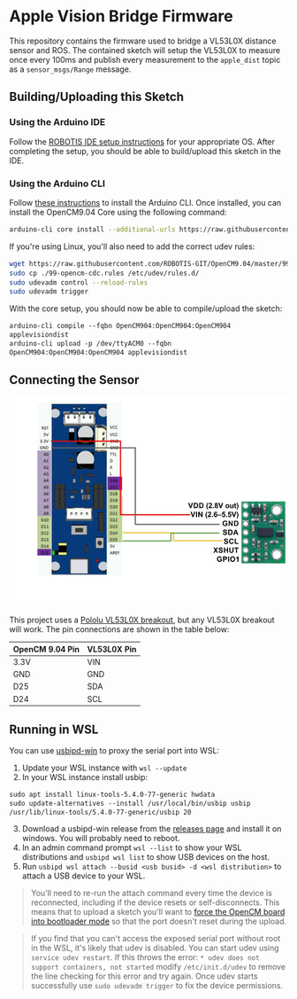 # Apple Vision Bridge Firmware

This repository contains the firmware used to bridge a VL53L0X distance sensor and ROS. The contained sketch will setup the VL53L0X to measure once every 100ms and publish every measurement to the `apple_dist` topic as a `sensor_msgs/Range` message.

## Building/Uploading this Sketch

### Using the Arduino IDE

Follow the [ROBOTIS IDE setup instructions](https://emanual.robotis.com/docs/en/parts/controller/opencm904/#arduino-ide) for your appropriate OS. After completing the setup, you should be able to build/upload this sketch in the IDE.

### Using the Arduino CLI

Follow [these instructions](https://arduino.github.io/arduino-cli/dev/installation/) to install the Arduino CLI. Once installed, you can install the OpenCM9.04 Core using the following command:
```sh
arduino-cli core install --additional-urls https://raw.githubusercontent.com/ROBOTIS-GIT/OpenCM9.04/master/arduino/opencm_release/package_opencm9.04_index.json OpenCM904:OpenCM904
```

If you're using Linux, you'll also need to add the correct udev rules:
```sh
wget https://raw.githubusercontent.com/ROBOTIS-GIT/OpenCM9.04/master/99-opencm-cdc.rules
sudo cp ./99-opencm-cdc.rules /etc/udev/rules.d/
sudo udevadm control --reload-rules
sudo udevadm trigger
```

With the core setup, you should now be able to compile/upload the sketch:
```
arduino-cli compile --fqbn OpenCM904:OpenCM904:OpenCM904 applevisiondist
arduino-cli upload -p /dev/ttyACM0 --fqbn OpenCM904:OpenCM904:OpenCM904 applevisiondist
```

## Connecting the Sensor

![Wiring diagram for the VL53L0X distance sensor](readme/distschem.jpg)

This project uses a [Pololu VL53L0X breakout](https://www.pololu.com/product/2490), but any VL53L0X breakout will work. The pin connections are shown in the table below:

| OpenCM 9.04 Pin | VL53L0X Pin |
|-----------------|-------------|
| 3.3V            | VIN         |
| GND             | GND         |
| D25             | SDA         |
| D24             | SCL         |

## Running in WSL

You can use [usbipd-win](https://github.com/dorssel/usbipd-win) to proxy the serial port into WSL:
1. Update your WSL instance with `wsl --update`
2. In your WSL instance install usbip:
```
sudo apt install linux-tools-5.4.0-77-generic hwdata
sudo update-alternatives --install /usr/local/bin/usbip usbip /usr/lib/linux-tools/5.4.0-77-generic/usbip 20
```
3. Download a usbipd-win release from the [releases page](https://github.com/dorssel/usbipd-win/releases) and install it on windows. You will probably need to reboot.
4. In an admin command prompt `wsl --list` to show your WSL distributions and `usbipd wsl list` to show USB devices on the host.
5. Run `usbipd wsl attach --busid <usb busid> -d <wsl distribution>` to attach a USB device to your WSL.

> You'll need to re-run the attach command every time the device is reconnected, including if the device resets or self-disconnects. This means that to upload a sketch you'll want to [force the OpenCM board into bootloader mode](https://emanual.robotis.com/docs/en/parts/controller/opencm904/#user-button) so that the port doesn't reset during the upload.

> If you find that you can't access the exposed serial port without root in the WSL, it's likely that udev is disabled.  You can start udev using `service udev restart`. If this throws the error: `* udev does not support containers, not started` modify `/etc/init.d/udev` to remove the line checking for this error and try again. Once udev starts successfully use `sudo udevadm trigger` to fix the device permissions.
